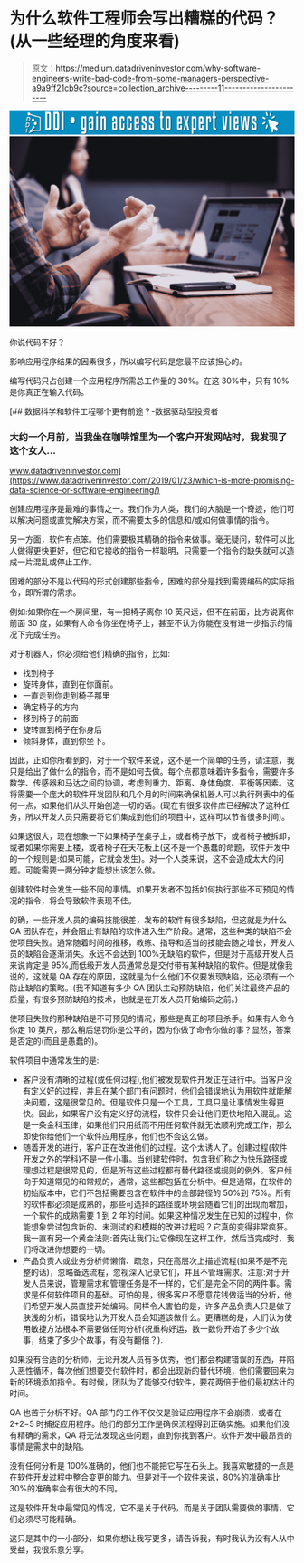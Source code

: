 # 为什么软件工程师会写出糟糕的代码？(从一些经理的角度来看)

> 原文：<https://medium.datadriveninvestor.com/why-software-engineers-write-bad-code-from-some-managers-perspective-a9a9ff21cb9c?source=collection_archive---------11----------------------->

[![](img/904473837b9be4b999ba885e82caf812.png)](http://www.track.datadriveninvestor.com/1B9E)![](img/eb475a2fd3f663fe612236ac18b28c1b.png)

你说代码不好？

影响应用程序结果的因素很多，所以编写代码是您最不应该担心的。

编写代码只占创建一个应用程序所需总工作量的 30%。在这 30%中，只有 10%是你真正在输入代码。

[](https://www.datadriveninvestor.com/2019/01/23/which-is-more-promising-data-science-or-software-engineering/) [## 数据科学和软件工程哪个更有前途？-数据驱动型投资者

### 大约一个月前，当我坐在咖啡馆里为一个客户开发网站时，我发现了这个女人…

www.datadriveninvestor.com](https://www.datadriveninvestor.com/2019/01/23/which-is-more-promising-data-science-or-software-engineering/) 

创建应用程序是最难的事情之一。我们作为人类，我们的大脑是一个奇迹，他们可以解决问题或直觉解决方案，而不需要太多的信息和/或如何做事情的指令。

另一方面，软件有点笨。他们需要极其精确的指令来做事。毫无疑问，软件可以比人做得更快更好，但它和它接收的指令一样聪明，只需要一个指令的缺失就可以造成一片混乱或停止工作。

困难的部分不是以代码的形式创建那些指令，困难的部分是找到需要编码的实际指令，即所谓的需求。

例如:如果你在一个房间里，有一把椅子离你 10 英尺远，但不在前面，比方说离你前面 30 度，如果有人命令你坐在椅子上，甚至不认为你能在没有进一步指示的情况下完成任务。

对于机器人，你必须给他们精确的指令，比如:

*   找到椅子
*   旋转身体，直到在你面前。
*   一直走到你走到椅子那里
*   确定椅子的方向
*   移到椅子的前面
*   旋转直到椅子在你身后
*   倾斜身体，直到你坐下。

因此，正如你所看到的，对于一个软件来说，这不是一个简单的任务，请注意，我只是给出了做什么的指令，而不是如何去做。每个点都意味着许多指令，需要许多数学、传感器和马达之间的协调，考虑到重力、距离、身体角度、平衡等因素。这将需要一个庞大的软件开发团队和几个月的时间来确保机器人可以执行列表中的任何一点，如果他们从头开始创造一切的话。(现在有很多软件库已经解决了这种任务，所以开发人员只需要将它们集成到他们的项目中，这样可以节省很多时间)。

如果这很大，现在想象一下如果椅子在桌子上，或者椅子放下，或者椅子被拆卸，或者如果你需要上楼，或者椅子在天花板上(这不是一个愚蠢的命题，软件开发中的一个规则是:如果可能，它就会发生)。对一个人类来说，这不会造成太大的问题。可能需要一两分钟才能想出该怎么做。

创建软件时会发生一些不同的事情。如果开发者不包括如何执行那些不可预见的情况的指令，将会导致软件表现不佳。

的确，一些开发人员的编码技能很差，发布的软件有很多缺陷，但这就是为什么 QA 团队存在，并会阻止有缺陷的软件进入生产阶段。通常，这些种类的缺陷不会使项目失败。通常随着时间的推移，教练、指导和适当的技能会随之增长，开发人员的缺陷会逐渐消失。永远不会达到 100%无缺陷的软件，但是对于高级开发人员来说肯定是 95%,而低级开发人员通常总是交付带有某种缺陷的软件。但是就像我说的，这就是 QA 存在的原因，这就是为什么他们不仅要发现缺陷，还必须有一个防止缺陷的策略。(我不知道有多少 QA 团队主动预防缺陷，他们关注最终产品的质量，有很多预防缺陷的技术，也就是在开发人员开始编码之前。)

使项目失败的那种缺陷是不可预见的情况，那些是真正的项目杀手。如果有人命令你走 10 英尺，那么稍后惩罚你是公平的，因为你做了命令你做的事？显然，答案是否定的(而且是愚蠢的)。

软件项目中通常发生的是:

*   客户没有清晰的过程(或任何过程),他们被发现软件开发正在进行中。当客户没有定义好的过程，并且在某个部门有问题时，他们会错误地认为用软件就能解决问题，这是很常见的。但是软件只是一个工具，工具只是让事情发生得更快。因此，如果客户没有定义好的流程，软件只会让他们更快地陷入混乱。这是一条金科玉律，如果他们只用纸而不用任何软件就无法顺利完成工作，那么即使你给他们一个软件应用程序，他们也不会这么做。
*   随着开发的进行，客户正在改进他们的过程。这个太诱人了。创建过程(软件开发之外的学科)不是一件小事。当创建软件时，包含我们称之为快乐路径或理想过程是很常见的，但是所有这些过程都有替代路径或规则的例外。客户倾向于知道常见的和常规的，通常，这些都包括在分析中。但是通常，在软件的初始版本中，它们不包括需要包含在软件中的全部路径的 50%到 75%。所有的软件都必须是成熟的，那些可选择的路径或环境会随着它们的出现而增加，一个软件的成熟需要 1 到 2 年的时间。如果这种情况发生在已知的过程中，你能想象尝试包含新的、未测试的和模糊的改进过程吗？它真的变得非常疯狂。我一直有另一个黄金法则:首先让我们让它像现在这样工作，然后当完成时，我们将改进你想要的一切。
*   产品负责人或业务分析师懒惰、疏忽，只在高层次上描述流程(如果不是不完整的话)，忽略备选流程，忽视深入记录它们，并且不管理需求。注意:对于开发人员来说，管理需求和管理任务是不一样的，它们是完全不同的两件事。需求是任何软件项目的基础。可怕的是，很多客户不愿意花钱做适当的分析，他们希望开发人员直接开始编码。同样令人害怕的是，许多产品负责人只是做了肤浅的分析，错误地认为开发人员会知道该做什么。更糟糕的是，人们认为使用敏捷方法根本不需要做任何分析(祝重构好运，数一数你开始了多少个故事，结束了多少个故事，有没有翻倍？).

如果没有合适的分析师，无论开发人员有多优秀，他们都会构建错误的东西，并陷入恶性循环，每次他们想要交付软件时，都会出现新的替代环境，他们需要回来为新的环境添加指令。有时候，团队为了能够交付软件，要花两倍于他们最初估计的时间。

QA 也苦于分析不好。QA 部门的工作不仅仅是验证应用程序不会崩溃，或者在 2+2=5 时捕捉应用程序。他们的部分工作是确保流程得到正确实施。如果他们没有精确的需求，QA 将无法发现这些问题，直到你找到客户。软件开发中最昂贵的事情是需求中的缺陷。

没有任何分析是 100%准确的，他们也不能把它写在石头上。我喜欢敏捷的一点是在软件开发过程中整合变更的能力。但是对于一个软件来说，80%的准确率比 30%的准确率会有很大的不同。

这是软件开发中最常见的情况，它不是关于代码，而是关于团队需要做的事情，它们必须尽可能精确。

这只是其中的一小部分，如果你想让我写更多，请告诉我，有时我认为没有人从中受益，我很乐意分享。